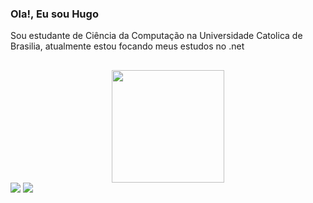  ### Ola!, Eu sou Hugo
 Sou estudante de Ciência da Computação na Universidade Catolica de Brasilia, atualmente estou focando meus estudos no .net
 ##
 
 <div align="center">
  <a href="https://github.com/Hugo-Oliveira-RD11">
  <img height="180em" src="https://github-readme-stats.vercel.app/api/top-langs/?username=Hugo-Oliveira-RD11&layout=compact&langs_count=7&theme=tokyonight"/>
</div>

 <div>
    <a href="mailto:hugo.resennde1123@gmail.com" target="_blank"><img src="https://img.shields.io/badge/Gmail-D14836?style=for-the-badge&logo=gmail&logoColor=white" target="_blank"></a>
   <a href="https://www.linkedin.com/in/hugo-de-oliveira-resende-8861031b0/" target="_blank"><img src="https://img.shields.io/badge/LinkedIn-0077B5?style=for-the-badge&logo=linkedin&logoColor=white" target="_blank"></a>
 </div>
